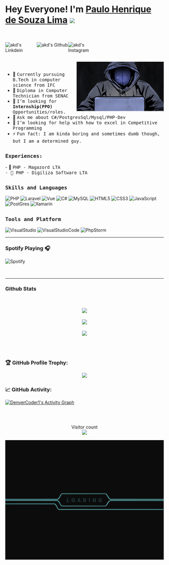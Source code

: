 # Hey Everyone! I'm [Paulo Henrique de Souza Lima](https://github.com/paulo4676) <img src="https://github.com/himanshusharma89/himanshusharma89/blob/master/Hi.gif" width="25px">
<br><br>
<a href="https://www.linkedin.com/in/paulo-henrique-de-souza-lima-3b230b196/">
  <img align="left" alt="akd's Linkdein" width="100px" src="https://img.shields.io/badge/Linkedin-0A66C2?style=for-the-badge&logo=Linkedin&logoColor=white" />
</a>
<a href="https://github.com/paulo4676">
  <img align="left" alt="akd's Github" width="100px" src="https://img.shields.io/badge/Github-181717?style=for-the-badge&logo=Github&logoColor=white" />
</a>
<a href="https://www.instagram.com/p.hsl/">
  <img align="left" alt="akd's Instagram" width="100px" src="https://img.shields.io/badge/Instagram-E4405F?style=for-the-badge&logo=instagram&logoColor=white" />
</a>

<br><br>

<div>
<img align="right" src="https://github.com/paulo4676/paulo4676/blob/main/imgs/hacker2.gif" width="55%"/>
  <br>

- 👷 <samp>Currently pursuing B.Tech in computer science from IFC 
- 🔭 <samp>Diploma in Computer Technician from SENAC
- 💼 <samp>I’m looking for **Internship(PPO)** Opportunities/roles.
- 💬 <samp>Ask me about C#/PostgresSql/Mysql/PHP-Dev
- 🤔 <samp>I’m looking for help with how to excel in Competitive Programming
- ⚡ <samp>Fun fact: I am kinda boring and sometimes dumb though, but I am a determined guy.
</div>

##

<div>
<h3><b><samp>Experiences:</samp></b></h3>
  - 💼 <samp>PHP - Magazord LTA<br>
  - 💼 <samp> PHP - Digiliza Software LTA<br>
</div>

##
<h3><b><samp>Skills and Languages</samp></b></h3>
  
![PHP](https://img.shields.io/badge/PHP-777BB4?style=for-the-badge&logo=php&logoColor=white)
![Laravel](https://img.shields.io/badge/Laravel-FF2D20?style=for-the-badge&logo=laravel&logoColor=white)
![Vue](https://img.shields.io/badge/Vue.js-35495E?style=for-the-badge&logo=vue-dot-js&logoColor=4FC08D)
![C#](https://img.shields.io/badge/C%23-239120?style=for-the-badge&logo=c-sharp&logoColor=white)
![MySQL](https://img.shields.io/badge/MySQL-00000F?style=for-the-badge&logo=mysql&logoColor=white)
![HTML5](https://img.shields.io/badge/HTML5-E34F26?style=for-the-badge&logo=html5&logoColor=white)
![CSS3](https://img.shields.io/badge/CSS3-1572B6?style=for-the-badge&logo=css3&logoColor=white)
![JavaScript](https://img.shields.io/badge/JavaScript-323330?style=for-the-badge&logo=javascript&logoColor=F7DF1E)
![PostGres](https://img.shields.io/badge/PostgreSQL-316192?style=for-the-badge&logo=postgresql&logoColor=white)
![Xamarin](https://img.shields.io/badge/Xamarin-3498DB?style=for-the-badge&logo=xamarin&logoColor=white)
##
<h3><b><samp>Tools and Platform</samp></b></h3>

![VisualStudio](https://img.shields.io/badge/Visual_Studio-5C2D91?style=for-the-badge&logo=visual%20studio&logoColor=white)
![VisualStudioCode](https://img.shields.io/badge/Visual_Studio_Code-0078D4?style=for-the-badge&logo=visual%20studio%20code&logoColor=white)
![PhpStorm](https://img.shields.io/badge/phpstorm-143?style=for-the-badge&logo=phpstorm&logoColor=black&color=black&labelColor=darkorchid)
<hr> 
  
### Spotify Playing 🎧

![Spotify](https://novatorem.vercel.app/api/spotify)

<br/>
 
<hr>
  
### Github Stats
  
<p align="center">
  <a href="https://github.com/paulo4676"><span>
    <br></br>
    <img height="48%" src="https://github-readme-stats.vercel.app/api?username=paulo4676&count_private=true&show_icons=true&theme=great-gatsby&&include_all_commits=true"/>
    <br></br>
    <img width="48%" src="https://github-readme-streak-stats.herokuapp.com?user=paulo4676&theme=dark&hide_border=false&fire=DD2727" />
    <br></br>
    <img height="48%" src="https://github-readme-stats-eight-theta.vercel.app/api/top-langs/?username=paulo4676&hide=html,css,javascript,scss&layout=compact&langs_count=8&theme=great-gatsby"/>
  <br></br>
    </span></a>
</p>
  
<br>
  
### 🏆 GitHub Profile Trophy:
<p align="center">
<a href="https://github.com/ryo-ma/github-profile-trophy">
  <img width=800 src="https://github-profile-trophy.vercel.app/?username=paulo4676&column=8&theme=onedark&no-frame=true&no-bg=true"/>
</a>
</p>

### 📈 GitHub Activity:
  <a href="https://github.com/paulo4676/github-readme-activity-graph"><img alt="DenverCoder1's Activity Graph" src="https://activity-graph.herokuapp.com/graph?username=paulo4676&bg_color=1F222E&color=F8D866&line=F85D7F&point=FFFFFF&hide_border=true" /></a>

<br>  

##
<p align="center"> 
  Visitor count<br>
  <img src="https://profile-counter.glitch.me/amandewatnitrr/count.svg" />
</p>
  
![](https://github.com/paulo4676/paulo4676/blob/main/imgs/original.gif)
